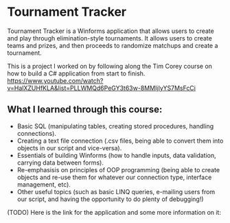 # Tournament Tracker
Tournament Tracker is a Winforms application that allows users to create and play through elimination-style tournaments. It allows users to create teams and prizes, and then proceeds to randomize matchups and create a tournament.

This is a project I worked on by following along the Tim Corey course on how to build a C# application from start to finish. 
https://www.youtube.com/watch?v=HalXZUHfKLA&list=PLLWMQd6PeGY3t63w-8MMIjIyYS7MsFcCi

## What I learned through this course:
* Basic SQL (manipulating tables, creating stored procedures, handling connections).
* Creating a text file connection (.csv files, being able to convert them into objects in our script and vice-versa).
* Essentials of building Winforms (how to handle inputs, data validation, carrying data between forms).
* Re-emphasisis on principles of OOP programming (being able to create objects and re-use them for whatever our connection type, interface management, etc).
* Other useful topics (such as basic LINQ queries, e-mailing users from our script, and having the opportunity to do plenty of debugging!) 

(TODO) Here is the link for the application and some more information on it: 

